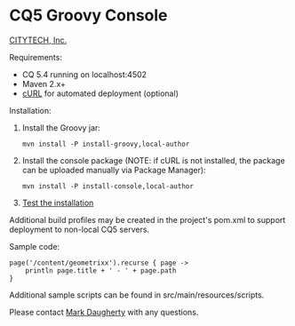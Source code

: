 # CQ5 Groovy Console

[CITYTECH, Inc.](http://www.citytechinc.com)

Requirements:

* CQ 5.4 running on localhost:4502
* Maven 2.x+
* [cURL](http://curl.haxx.se/) for automated deployment (optional)

Installation:

1.  Install the Groovy jar:

    `mvn install -P install-groovy,local-author`

2.  Install the console package (NOTE: if cURL is not installed, the package can be uploaded manually via Package Manager):

    `mvn install -P install-console,local-author`

3.  [Test the installation](http://localhost:4502/etc/groovyconsole.html)

Additional build profiles may be created in the project's pom.xml to support deployment to non-local CQ5 servers.

Sample code:

    page('/content/geometrixx').recurse { page ->
        println page.title + ' - ' + page.path
    }

Additional sample scripts can be found in src/main/resources/scripts.

Please contact [Mark Daugherty](mailto:mdaugherty@citytechinc.com) with any questions.